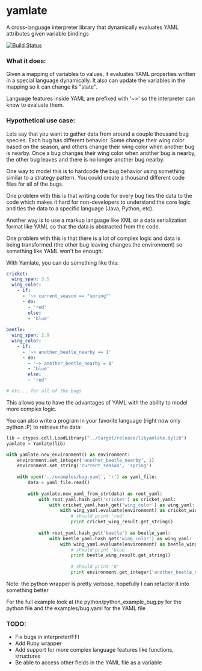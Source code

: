 yamlate
=========

A cross-language interpreter library that dynamically evaluates YAML attributes given variable bindings

[![Build Status](https://travis-ci.org/DarinM223/yamlate.svg)](https://travis-ci.org/DarinM223/yamlate)

### What it does:

Given a mapping of variables to values, it evaluates YAML properties
written in a special language dynamically. It also can update the variables in the mapping
so it can change its "state".

Language features inside YAML are prefixed with '~>' so the interpreter can know to evaluate them.

### Hypothetical use case:

Lets say that you want to gather data from around a couple thousand bug species. Each bug has different
behavior. Some change their wing color based on the season, and others change their wing color when another bug is nearby.
Once a bug changes their wing color when another bug is nearby, the other bug leaves and there is no longer another bug nearby. 

One way to model this is to hardcode the bug behavior using something similar to a strategy pattern. You could create a thousand different code 
files for all of the bugs. 

One problem with this is that writing code for every bug ties the data to the code which makes it hard for non-developers to 
understand the core logic and ties the data to a specific language (Java, Python, etc).

Another way is to use a markup language like XML or a data serialization format like YAML so that the data is abstracted from the code.

One problem with this is that there is a lot of complex logic and data is being transformed (the other bug leaving
changes the environment) so something like YAML won't be enough.

With Yamlate, you can do something like this:

```yaml
cricket:
  wing_span: 3.5
  wing_color:
    - if:
      - '~> current_season == "spring"'
      - do:
        - 'red'
        else:
        - 'blue'
        
beetle:
  wing_span: 2.9
  wing_color:
    - if:
      - '~> another_beetle_nearby == 1'
      - do:
        - '~> another_beetle_nearby = 0'
        - 'blue'
        else:
        - 'red'

# etc... for all of the bugs
```

This allows you to have the advantages of YAML with the ability to model more complex logic.

You can also write a program in your favorite language (right now only python :P) to retrieve the data:

```python
lib = ctypes.cdll.LoadLibrary("../target/release/libyamlate.dylib")
yamlate = Yamlate(lib)

with yamlate.new_environment() as environment:
    environment.set_integer('another_beetle_nearby', 1)
    environment.set_string('current_season', 'spring')
        
    with open('../examples/bug.yaml', 'r') as yaml_file:
        data = yaml_file.read()
            
        with yamlate.new_yaml_from_str(data) as root_yaml:
            with root_yaml.hash_get('cricket') as cricket_yaml:
                with cricket_yaml.hash_get('wing_color') as wing_yaml:
                    with wing_yaml.evaluate(environment) as cricket_wing_result:
                        # should print 'red'
                        print cricket_wing_result.get_string()
                                        
            with root_yaml.hash_get('beetle') as beetle_yaml:
                with beetle_yaml.hash_get('wing_color') as wing_yaml:
                    with wing_yaml.evaluate(environment) as beetle_wing_result:
                        # should print 'blue'
                        print beetle_wing_result.get_string()
                        
                        # should print '0'
                        print environment.get_integer('another_beetle_nearby')
```
Note: the python wrapper is pretty verbose, hopefully I can refactor it into something better

For the full example look at the python/python_example_bug.py for the python file and the examples/bug.yaml for the
YAML file

### TODO:

* Fix bugs in interpreter/FFI
* Add Ruby wrapper
* Add support for more complex language features like functions, structures
* Be able to access other fields in the YAML file as a variable

